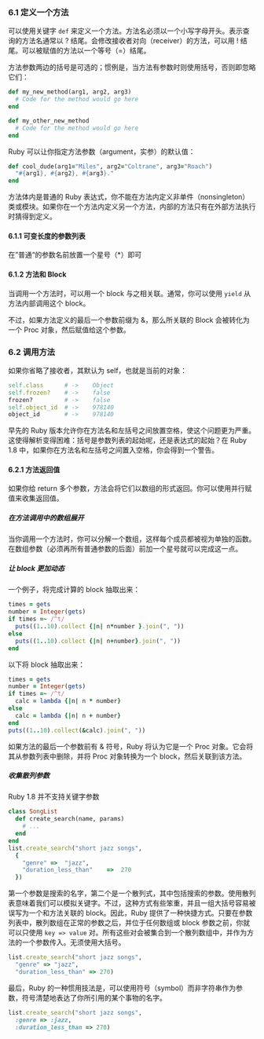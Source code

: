 ### 6.1 定义一个方法

可以使用关键字 `def` 来定义一个方法。方法名必须以一个小写字母开头。表示查询的方法名通常以 ? 结尾。会修改接收者对向（receiver）的方法，可以用 ! 结尾。可以被赋值的方法以一个等号（=）结尾。

方法参数两边的括号是可选的；惯例是，当方法有参数时则使用括号，否则即忽略它们：

```ruby
def my_new_method(arg1, arg2, arg3)
  # Code for the method would go here
end

def my_other_new_method
  # Code for the method would go here
end
```

Ruby 可以让你指定方法参数（argument，实参）的默认值：

```ruby
def cool_dude(arg1="Miles", arg2="Coltrane", arg3="Roach")
  "#{arg1}, #{arg2}, #{arg3}."
end
```

方法体内是普通的 Ruby 表达式，你不能在方法内定义非单件（nonsingleton）类或模块。如果你在一个方法内定义另一个方法，内部的方法只有在外部方法执行时猜得到定义。

#### 6.1.1 可变长度的参数列表

在”普通“的参数名前放置一个星号（*）即可

#### 6.1.2 方法和 Block

当调用一个方法时，可以用一个 block 与之相关联。通常，你可以使用 `yield` 从方法内部调用这个 block。

不过，如果方法定义的最后一个参数前缀为 &，那么所关联的 Block 会被转化为一个 Proc 对象，然后赋值给这个参数。

### 6.2 调用方法

如果你省略了接收者，其默认为 self，也就是当前的对象：

```ruby
self.class		# ->	Object
self.frozen?	# ->	false
frozen?  		# ->	false
self.object_id	# ->	978140
object_id		# ->	978140
```

早先的 Ruby 版本允许你在方法名和左括号之间放置空格，使这个问题更为严重。这使得解析变得困难：括号是参数列表的起始呢，还是表达式的起始？在 Ruby 1.8 中，如果你在方法名和左括号之间置入空格，你会得到一个警告。

#### 6.2.1 方法返回值

如果你给 return 多个参数，方法会将它们以数组的形式返回。你可以使用并行赋值来收集返回值。

##### 在方法调用中的数组展开

当你调用一个方法时，你可以分解一个数组，这样每个成员都被视为单独的函数。在数组参数（必须再所有普通参数的后面）前加一个星号就可以完成这一点。

##### 让 block 更加动态

一个例子，将完成计算的 block 抽取出来：

```ruby
times = gets
number = Integer(gets)
if times =~ /^t/
  puts((1..10).collect {|n| n*number }.join(", "))
else
  puts((1..10).collect {|n| n+number}.join(", "))
end
```

 以下将 block 抽取出来：

```ruby
times = gets
number = Integer(gets)
if times =~ /^t/
  calc = lambda {|n| n * number}
else
  calc = lambda {|n| n + number}
end
puts((1..10).collect(&calc).join(", "))
```

如果方法的最后一个参数前有 & 符号，Ruby 将认为它是一个 Proc 对象。它会将其从参数列表中删除，并将 Proc 对象转换为一个 block，然后关联到该方法。

##### 收集散列参数

Ruby 1.8 并不支持关键字参数

```ruby
class SongList
  def create_search(name, params)
    # ...
  end
end
list.create_search("short jazz songs",
  {
    "genre"	=>	"jazz",
    "duration_less_than"	=>	270
  })
```

第一个参数是搜索的名字，第二个是一个散列式，其中包括搜索的参数。使用散列表意味着我们可以模拟关键字。不过，这种方式有些笨重，并且一组大括号容易被误写为一个和方法关联的 block。因此，Ruby 提供了一种快捷方式。只要在参数列表中，散列数组在正常的参数之后，并位于任何数组或 block 参数之前，你就可以只使用 `key => value` 对。所有这些对会被集合到一个散列数组中，并作为方法的一个参数传入。无须使用大括号。

```ruby
list.create_search("short jazz songs",
  "genre" => "jazz",
  "duration_less_than" => 270)
```

最后，Ruby 的一种惯用技法是，可以使用符号（symbol）而非字符串作为参数，符号清楚地表达了你所引用的某个事物的名字。

```ruby
list.create_search("short jazz songs",
  :genre => :jazz,
  :duration_less_than => 270)
```